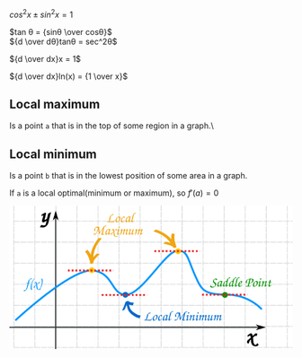 $cos^2x±sin^2x = 1$

$tan θ = {sinθ \over cosθ}$\
${d \over dθ}tanθ = sec^2θ$

${d \over dx}x = 1$

${d \over dx}ln(x) = {1 \over x}$

## Local maximum
Is a point `a` that is in the top of some region in a graph.\

## Local minimum 
Is a point `b` that is in the lowest position of some area in a graph.


If `a` is a local optimal(minimum or maximum), so $f'(a) = 0$

[![graph example](./assets/function-min-max.svg)](https://www.mathsisfun.com/calculus/maxima-minima.html)


